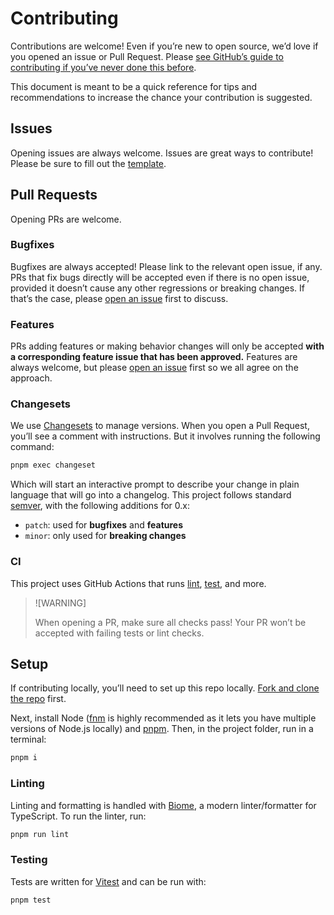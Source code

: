 # Contributing

Contributions are welcome! Even if you’re new to open source, we’d love if you opened an issue or Pull Request. Please [see GitHub’s guide to contributing if you’ve never done this before](https://docs.github.com/en/get-started/exploring-projects-on-github/contributing-to-a-project).

This document is meant to be a quick reference for tips and recommendations to increase the chance your contribution is suggested.

## Issues

Opening issues are always welcome. Issues are great ways to contribute! Please be sure to fill out the [template](https://github.com/drwpow/html-aria/issues/new).

## Pull Requests

Opening PRs are welcome.

### Bugfixes

Bugfixes are always accepted! Please link to the relevant open issue, if any. PRs that fix bugs directly will be accepted even if there is no open issue, provided it doesn’t cause any other regressions or breaking changes. If that’s the case, please [open an issue](https://github.com/drwpow/html-aria/issues/new) first to discuss.

### Features

PRs adding features or making behavior changes will only be accepted **with a corresponding feature issue that has been approved.** Features are always welcome, but please [open an issue](https://github.com/drwpow/html-aria/issues/new) first so we all agree on the approach.

### Changesets

We use [Changesets](https://github.com/changesets/changesets) to manage versions. When you open a Pull Request, you’ll see a comment with instructions. But it involves running the following command:

```sh
pnpm exec changeset
```

Which will start an interactive prompt to describe your change in plain language that will go into a changelog. This project follows standard [semver](https://semver.org/), with the following additions for 0.x:

- `patch`: used for **bugfixes** and **features**
- `minor`: only used for **breaking changes**

### CI

This project uses GitHub Actions that runs [lint](#linting), [test](#testing), and more.

> ![WARNING]
>
> When opening a PR, make sure all checks pass! Your PR won’t be accepted with failing tests or lint checks.

## Setup

If contributing locally, you’ll need to set up this repo locally. [Fork and clone the repo](https://docs.github.com/en/get-started/exploring-projects-on-github/contributing-to-a-project) first.

Next, install Node ([fnm](https://github.com/Schniz/fnm) is highly recommended as it lets you have multiple versions of Node.js locally) and [pnpm](https://pnpm.io/). Then, in the project folder, run in a terminal:

```sh
pnpm i
```

### Linting

Linting and formatting is handled with [Biome](https://biomejs.dev/), a modern linter/formatter for TypeScript. To run the linter, run:

```sh
pnpm run lint
```

### Testing

Tests are written for [Vitest](https://vitest.dev/) and can be run with:

```sh
pnpm test
```

